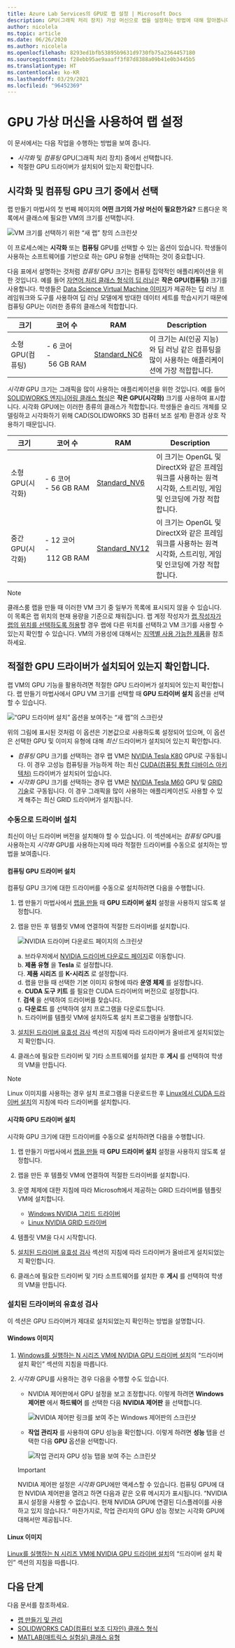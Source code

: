 ```yaml
---
title: Azure Lab Services의 GPU로 랩 설정 | Microsoft Docs
description: GPU(그래픽 처리 장치) 가상 머신으로 랩을 설정하는 방법에 대해 알아봅니다.
author: nicolela
ms.topic: article
ms.date: 06/26/2020
ms.author: nicolela
ms.openlocfilehash: 8293ed1bfb53895b9631d9730fb75a2364457180
ms.sourcegitcommit: f28ebb95ae9aaaff3f87d8388a09b41e0b3445b5
ms.translationtype: HT
ms.contentlocale: ko-KR
ms.lasthandoff: 03/29/2021
ms.locfileid: "96452369"
---
```

# <a name="set-up-a-lab-with-gpu-virtual-machines"></a>GPU 가상 머신을 사용하여 랩 설정

이 문서에서는 다음 작업을 수행하는 방법을 보여 줍니다.

- *시각화* 및 *컴퓨팅* GPU(그래픽 처리 장치) 중에서 선택합니다.
- 적절한 GPU 드라이버가 설치되어 있는지 확인합니다.

## <a name="choose-between-visualization-and-compute-gpu-sizes"></a>시각화 및 컴퓨팅 GPU 크기 중에서 선택
랩 만들기 마법사의 첫 번째 페이지의 **어떤 크기의 가상 머신이 필요한가요?** 드롭다운 목록에서 클래스에 필요한 VM의 크기를 선택합니다.  

![VM 크기를 선택하기 위한 “새 랩” 창의 스크린샷](./media/how-to-setup-gpu/lab-gpu-selection.png)

이 프로세스에는 **시각화** 또는 **컴퓨팅** GPU를 선택할 수 있는 옵션이 있습니다.  학생들이 사용하는 소프트웨어를 기반으로 하는 GPU 유형을 선택하는 것이 중요합니다.  

다음 표에서 설명하는 것처럼 *컴퓨팅* GPU 크기는 컴퓨팅 집약적인 애플리케이션을 위한 것입니다.  예를 들어 [자연어 처리 클래스 형식의 딥 러닝](./class-type-deep-learning-natural-language-processing.md)은 **작은 GPU(컴퓨팅)** 크기를 사용합니다.  학생들은 [Data Science Virtual Machine 이미지](https://azuremarketplace.microsoft.com/marketplace/apps/microsoft-dsvm.ubuntu-1804)가 제공하는 딥 러닝 프레임워크와 도구를 사용하여 딥 러닝 모델에게 방대한 데이터 세트를 학습시키기 때문에 컴퓨팅 GPU는 이러한 종류의 클래스에 적합합니다.

| 크기 | 코어 수 | RAM | Description | 
| ---- | ----- | --- | ----------- | 
| 소형 GPU(컴퓨팅) | -&nbsp;6&nbsp;코어<br>-&nbsp;56&nbsp;GB&nbsp;RAM  | [Standard_NC6](../virtual-machines/nc-series.md) |이 크기는 AI(인공 지능)와 딥 러닝 같은 컴퓨팅을 많이 사용하는 애플리케이션에 가장 적합합니다. |

*시각화* GPU 크기는 그래픽을 많이 사용하는 애플리케이션을 위한 것입니다.  예를 들어 [SOLIDWORKS 엔지니어링 클래스 형식](./class-type-solidworks.md)은 **작은 GPU(시각화)** 크기를 사용하여 표시합니다.  시각화 GPU에는 이러한 종류의 클래스가 적합합니다. 학생들은 솔리드 개체를 모델링하고 시각화하기 위해 CAD(SOLIDWORKS 3D 컴퓨터 보조 설계) 환경과 상호 작용하기 때문입니다.

| 크기 | 코어 수 | RAM | Description | 
| ---- | ----- | --- | ----------- | 
| 소형 GPU(시각화) | -&nbsp;6&nbsp;코어<br>-&nbsp;56&nbsp;GB&nbsp;RAM  | [Standard_NV6](../virtual-machines/nv-series.md) | 이 크기는 OpenGL 및 DirectX와 같은 프레임워크를 사용하는 원격 시각화, 스트리밍, 게임 및 인코딩에 가장 적합합니다. |
| 중간 GPU(시각화) | -&nbsp;12&nbsp;코어<br>-&nbsp;112&nbsp;GB&nbsp;RAM  | [Standard_NV12](../virtual-machines/nv-series.md?bc=%2fazure%2fvirtual-machines%2flinux%2fbreadcrumb%2ftoc.json&toc=%2fazure%2fvirtual-machines%2flinux%2ftoc.json) | 이 크기는 OpenGL 및 DirectX와 같은 프레임워크를 사용하는 원격 시각화, 스트리밍, 게임 및 인코딩에 가장 적합합니다. |

> [!NOTE]
> 클래스룸 랩을 만들 때 이러한 VM 크기 중 일부가 목록에 표시되지 않을 수 있습니다. 이 목록은 랩 위치의 현재 용량을 기준으로 채워집니다. 랩 계정 작성자가 [랩 작성자가 랩의 위치를 선택하도록 허용](allow-lab-creator-pick-lab-location.md)할 경우 랩에 다른 위치를 선택하고 VM 크기를 사용할 수 있는지 확인할 수 있습니다. VM의 가용성에 대해서는 [지역별 사용 가능한 제품](https://azure.microsoft.com/regions/services/?products=virtual-machines)을 참조하세요.

## <a name="ensure-that-the-appropriate-gpu-drivers-are-installed"></a>적절한 GPU 드라이버가 설치되어 있는지 확인합니다.
랩 VM의 GPU 기능을 활용하려면 적절한 GPU 드라이버가 설치되어 있는지 확인합니다.  랩 만들기 마법사에서 GPU VM 크기를 선택할 때 **GPU 드라이버 설치** 옵션을 선택할 수 있습니다.  

![“GPU 드라이버 설치” 옵션을 보여주는 “새 랩”의 스크린샷](./media/how-to-setup-gpu/lab-gpu-drivers.png)

위의 그림에 표시된 것처럼 이 옵션은 기본값으로 사용하도록 설정되어 있으며, 이 옵션은 선택한 GPU 및 이미지 유형에 대해 *최신* 드라이버가 설치되어 있는지 확인합니다.
- *컴퓨팅* GPU 크기를 선택하는 경우 랩 VM은 [NVIDIA Tesla K80](https://www.nvidia.com/content/dam/en-zz/Solutions/Data-Center/tesla-product-literature/Tesla-K80-BoardSpec-07317-001-v05.pdf) GPU로 구동됩니다.  이 경우 고성능 컴퓨팅을 가능하게 하는 최신 [CUDA(컴퓨팅 통합 디바이스 아키텍처)](http://developer.download.nvidia.com/compute/cuda/2_0/docs/CudaReferenceManual_2.0.pdf) 드라이버가 설치되어 있습니다.
- *시각화* GPU 크기를 선택하는 경우 랩 VM은 [NVIDIA Tesla M60](https://images.nvidia.com/content/tesla/pdf/188417-Tesla-M60-DS-A4-fnl-Web.pdf) GPU 및 [GRID 기술](https://www.nvidia.com/content/dam/en-zz/Solutions/design-visualization/solutions/resources/documents1/NVIDIA_GRID_vPC_Solution_Overview.pdf)로 구동됩니다.  이 경우 그래픽을 많이 사용하는 애플리케이션도 사용할 수 있게 해주는 최신 GRID 드라이버가 설치됩니다.

### <a name="install-the-drivers-manually"></a>수동으로 드라이버 설치
최신이 아닌 드라이버 버전을 설치해야 할 수 있습니다.  이 섹션에서는 *컴퓨팅* GPU를 사용하는지 *시각화* GPU를 사용하는지에 따라 적절한 드라이버를 수동으로 설치하는 방법을 보여줍니다.

#### <a name="install-the-compute-gpu-drivers"></a>컴퓨팅 GPU 드라이버 설치

컴퓨팅 GPU 크기에 대한 드라이버를 수동으로 설치하려면 다음을 수행합니다.

1. 랩 만들기 마법사에서 [랩을 만들](./how-to-manage-classroom-labs.md) 때 **GPU 드라이버 설치** 설정을 사용하지 않도록 설정합니다.

1. 랩을 만든 후 템플릿 VM에 연결하여 적절한 드라이버를 설치합니다.

   ![NVIDIA 드라이버 다운로드 페이지의 스크린샷](./media/how-to-setup-gpu/nvidia-driver-download.png) 

   a. 브라우저에서 [NVIDIA 드라이버 다운로드 페이지](https://www.nvidia.com/Download/index.aspx)로 이동합니다.  
   b. **제품 유형** 을 **Tesla** 로 설정합니다.  
   다. **제품 시리즈** 를 **K-시리즈** 로 설정합니다.  
   d. 랩을 만들 때 선택한 기본 이미지 유형에 따라 **운영 체제** 를 설정합니다.  
   e. **CUDA 도구 키트** 를 필요한 CUDA 드라이버의 버전으로 설정합니다.  
   f. **검색** 을 선택하여 드라이버를 찾습니다.  
   g. **다운로드** 를 선택하여 설치 프로그램을 다운로드합니다.  
   h. 드라이버를 템플릿 VM에 설치하도록 설치 프로그램을 실행합니다.  
1. [설치된 드라이버 유효성 검사](how-to-setup-lab-gpu.md#validate-the-installed-drivers) 섹션의 지침에 따라 드라이버가 올바르게 설치되었는지 확인합니다. 
1. 클래스에 필요한 드라이버 및 기타 소프트웨어를 설치한 후 **게시** 를 선택하여 학생의 VM을 만듭니다.

> [!NOTE]
> Linux 이미지를 사용하는 경우 설치 프로그램을 다운로드한 후 [Linux에서 CUDA 드라이버 설치](../virtual-machines/linux/n-series-driver-setup.md?toc=%2fazure%2fvirtual-machines%2flinux%2ftoc.json#install-cuda-drivers-on-n-series-vms)의 지침에 따라 드라이버를 설치합니다.

#### <a name="install-the-visualization-gpu-drivers"></a>시각화 GPU 드라이버 설치

시각화 GPU 크기에 대한 드라이버를 수동으로 설치하려면 다음을 수행합니다.

1. 랩 만들기 마법사에서 [랩을 만들](./how-to-manage-classroom-labs.md) 때 **GPU 드라이버 설치** 설정을 사용하지 않도록 설정합니다.
1. 랩을 만든 후 템플릿 VM에 연결하여 적절한 드라이버를 설치합니다.
1. 운영 체제에 대한 지침에 따라 Microsoft에서 제공하는 GRID 드라이버를 템플릿 VM에 설치합니다.
   -  [Windows NVIDIA 그리드 드라이버](../virtual-machines/windows/n-series-driver-setup.md#nvidia-grid-drivers)
   -  [Linux NVIDIA GRID 드라이버](../virtual-machines/linux/n-series-driver-setup.md?toc=%2fazure%2fvirtual-machines%2flinux%2ftoc.json#nvidia-grid-drivers)
  
1. 템플릿 VM을 다시 시작합니다.
1. [설치된 드라이버 유효성 검사](how-to-setup-lab-gpu.md#validate-the-installed-drivers) 섹션의 지침에 따라 드라이버가 올바르게 설치되었는지 확인합니다.
1. 클래스에 필요한 드라이버 및 기타 소프트웨어를 설치한 후 **게시** 를 선택하여 학생의 VM을 만듭니다.

### <a name="validate-the-installed-drivers"></a>설치된 드라이버의 유효성 검사
이 섹션은 GPU 드라이버가 제대로 설치되었는지 확인하는 방법을 설명합니다.

#### <a name="windows-images"></a>Windows 이미지
1.  [Windows를 실행하는 N 시리즈 VM에 NVIDIA GPU 드라이버 설치](../virtual-machines/windows/n-series-driver-setup.md#verify-driver-installation)의 “드라이버 설치 확인” 섹션의 지침을 따릅니다.
1.  *시각화* GPU를 사용하는 경우 다음을 수행할 수도 있습니다.
    - NVIDIA 제어판에서 GPU 설정을 보고 조정합니다. 이렇게 하려면 **Windows 제어판** 에서 **하드웨어** 를 선택한 다음 **NVIDIA 제어판** 을 선택합니다.

      ![NVIDIA 제어판 링크를 보여 주는 Windows 제어판의 스크린샷](./media/how-to-setup-gpu/control-panel-nvidia-settings.png) 

     - **작업 관리자** 를 사용하여 GPU 성능을 확인합니다.  이렇게 하려면 **성능** 탭을 선택한 다음 **GPU** 옵션을 선택합니다.

       ![작업 관리자 GPU 성능 탭을 보여 주는 스크린샷](./media/how-to-setup-gpu/task-manager-gpu.png) 

      > [!IMPORTANT]
      > NVIDIA 제어판 설정은 *시각화* GPU에만 액세스할 수 있습니다.  컴퓨팅 GPU에 대한 NVIDIA 제어판을 열려고 하면 다음과 같은 오류 메시지가 표시됩니다. “NVIDIA 표시 설정을 사용할 수 없습니다.  현재 NVIDIA GPU에 연결된 디스플레이를 사용하고 있지 않습니다.”  마찬가지로, 작업 관리자의 GPU 성능 정보는 시각화 GPU에 대해서만 제공됩니다.

#### <a name="linux-images"></a>Linux 이미지
[Linux를 실행하는 N 시리즈 VM에 NVIDIA GPU 드라이버 설치](../virtual-machines/linux/n-series-driver-setup.md#verify-driver-installation)의 “드라이버 설치 확인” 섹션의 지침을 따릅니다.

## <a name="next-steps"></a>다음 단계
다음 문서를 참조하세요.

- [랩 만들기 및 관리](how-to-manage-classroom-labs.md)
- [SOLIDWORKS CAD(컴퓨터 보조 디자인) 클래스 형식](class-type-solidworks.md)
- [MATLAB(매트릭스 실험실) 클래스 유형](class-type-matlab.md)